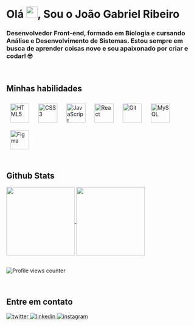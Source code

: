 

<!--
**joaogabrielr/joaogabrielr** is a ✨ _special_ ✨ repository because its `README.md` (this file) appears on your GitHub profile.

Here are some ideas to get you started:

- 🔭 I’m currently working on ...
- 🌱 I’m currently learning ...
- 👯 I’m looking to collaborate on ...
- 🤔 I’m looking for help with ...
- 💬 Ask me about ...
- 📫 How to reach me: ...
- 😄 Pronouns: ...
- ⚡ Fun fact: ...
-->

# <h1 align="left">Olá <img src="https://raw.githubusercontent.com/kaueMarques/kaueMarques/master/hi.gif" height="30px">, Sou o João Gabriel Ribeiro</h1>


### <div align="left">Desenvolvedor Front-end, formado em Biologia e cursando Análise e Desenvolvimento de Sistemas. Estou sempre em busca de aprender coisas novo e sou apaixonado por criar e codar! 🤓</div>  
  

<br/>  


## Minhas habilidades 
<div align="left" >  
<a href="https://en.wikipedia.org/wiki/HTML5" target="_blank"><img style="margin: 10px" src="https://profilinator.rishav.dev/skills-assets/html5-original-wordmark.svg" alt="HTML5" height="50"/></a>  
<a href="https://www.w3schools.com/css/" target="_blank"><img style="margin: 10px" src="https://profilinator.rishav.dev/skills-assets/css3-original-wordmark.svg" alt="CSS3" height="50" /></a>  
<a href="https://www.javascript.com/" target="_blank"><img style="margin: 10px" src="https://profilinator.rishav.dev/skills-assets/javascript-original.svg" alt="JavaScript" height="50" /></a>  
<a href="https://reactjs.org/" target="_blank"><img style="margin: 10px" src="https://profilinator.rishav.dev/skills-assets/react-original-wordmark.svg" alt="React" height="50" /></a>  
<a href="https://github.com/" target="_blank"><img style="margin: 10px" src="https://profilinator.rishav.dev/skills-assets/git-scm-icon.svg" alt="Git" height="50" /></a>  
<a href="https://www.mysql.com/" target="_blank"><img style="margin: 10px" src="https://profilinator.rishav.dev/skills-assets/mysql-original-wordmark.svg" alt="MySQL" height="50" /></a>  
<a href="https://www.figma.com/" target="_blank"><img style="margin: 10px" src="https://profilinator.rishav.dev/skills-assets/figma-icon.svg" alt="Figma" height="50" /></a> 
</div>  

<br/>  


## Github Stats  
<a href="#">
  <img align="center" height="180" src="https://github-readme-stats.vercel.app/api?username=joaogabrielr&show_icons=true&theme=gotham" />
</a>
<a href="#">
  <img align="center" height="180" src="https://github-readme-stats.vercel.app/api/top-langs/?username=joaogabrielr&layout=compact&theme=gotham" />
</a>

<br/>

</td></tr></table>  

<br/>  

![Profile views counter](https://komarev.com/ghpvc/?username=joaogabrielr&&style=flat-square)  
  

<br/>  


## Entre em contato 
<div align="left">
<a href="https://twitter.com/joaogdev" target="_blank">
<img src=https://img.shields.io/badge/twitter-%2300acee.svg?&style=for-the-badge&logo=twitter&logoColor=white alt=twitter style="margin-bottom: 5px;" />
</a>
<a href="https://linkedin.com/in/joaogrs" target="_blank">
<img src=https://img.shields.io/badge/linkedin-%231E77B5.svg?&style=for-the-badge&logo=linkedin&logoColor=white alt=linkedin style="margin-bottom: 5px;" />
</a>
<a href="https://instagram.com/joaogrs_" target="_blank">
<img src=https://img.shields.io/badge/instagram-%23000000.svg?&style=for-the-badge&logo=instagram&logoColor=white alt=instagram style="margin-bottom: 5px;" />
</a>  
</div> 
